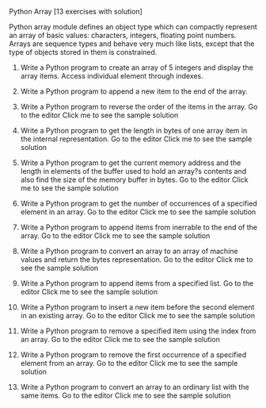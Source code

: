 Python Array [13 exercises with solution]


Python array module defines an object type which can compactly represent an array of basic values: characters, integers, floating point numbers. Arrays are sequence types and behave very much like lists, except that the type of objects stored in them is constrained.

1. Write a Python program to create an array of 5 integers and display the array items. Access individual element through indexes.

2. Write a Python program to append a new item to the end of the array. 

3. Write a Python program to reverse the order of the items in the array. Go to the editor
Click me to see the sample solution

4. Write a Python program to get the length in bytes of one array item in the internal representation. Go to the editor
Click me to see the sample solution

5. Write a Python program to get the current memory address and the length in elements of the buffer used to hold an array?s contents and also find the size of the memory buffer in bytes. Go to the editor 
Click me to see the sample solution

6. Write a Python program to get the number of occurrences of a specified element in an array. Go to the editor 
Click me to see the sample solution

7. Write a Python program to append items from inerrable to the end of the array. Go to the editor 
Click me to see the sample solution

8. Write a Python program to convert an array to an array of machine values and return the bytes representation. Go to the editor 
Click me to see the sample solution

9. Write a Python program to append items from a specified list. Go to the editor
Click me to see the sample solution

10. Write a Python program to insert a new item before the second element in an existing array. Go to the editor
Click me to see the sample solution

11. Write a Python program to remove a specified item using the index from an array. Go to the editor
Click me to see the sample solution

12. Write a Python program to remove the first occurrence of a specified element from an array. Go to the editor
Click me to see the sample solution

13. Write a Python program to convert an array to an ordinary list with the same items. Go to the editor
Click me to see the sample solution
